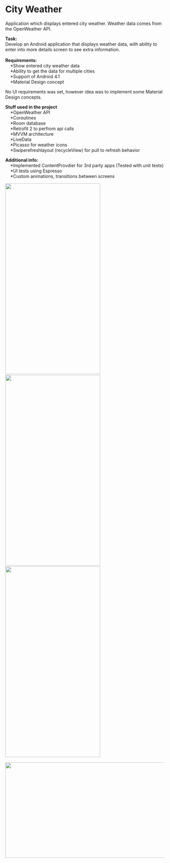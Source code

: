 # City Weather
Application which displays entered city weather. Weather data comes from the OpenWeather API. 

**Task:**<br/>
Develop an Android application that displays weather data, with ability to enter into more details screen to see extra information.<br/>
<br/>
**Requirements:**<br/>
&nbsp;&nbsp;&nbsp;&nbsp;*Show entered city weather data<br/>
&nbsp;&nbsp;&nbsp;&nbsp;*Ability to get the data for multiple cities<br/>
&nbsp;&nbsp;&nbsp;&nbsp;*Support of Android 4.1<br/>
&nbsp;&nbsp;&nbsp;&nbsp;*Material Design concept<br/>

No UI requirements was set, however idea was to implement some Material Design concepts.

**Stuff used in the project**<br/>
&nbsp;&nbsp;&nbsp;&nbsp;*OpenWeather API<br/>
&nbsp;&nbsp;&nbsp;&nbsp;*Coroutines<br/>
&nbsp;&nbsp;&nbsp;&nbsp;*Room database<br/>
&nbsp;&nbsp;&nbsp;&nbsp;*Retrofit 2 to perfrom api calls<br/>
&nbsp;&nbsp;&nbsp;&nbsp;*MVVM architecture<br/>
&nbsp;&nbsp;&nbsp;&nbsp;*LiveData<br/>
&nbsp;&nbsp;&nbsp;&nbsp;*Picasso for weather icons<br/>
&nbsp;&nbsp;&nbsp;&nbsp;*Swiperefreshlayout (recycleView) for pull to refresh behavior<br/>

**Additional info:**<br/>
&nbsp;&nbsp;&nbsp;&nbsp;*Implemented ContentProvdier for 3rd party apps (Tested with unit tests)<br/>
&nbsp;&nbsp;&nbsp;&nbsp;*UI tests using Espresso<br/>
&nbsp;&nbsp;&nbsp;&nbsp;*Custom animations, transitions between screens<br/>


<img src="https://i.imgur.com/ek0Ru40.jpg" width="300" height="600">&nbsp;&nbsp;&nbsp;&nbsp;<img src="https://i.imgur.com/hH6LCRa.jpg" width="300" height="600">&nbsp;&nbsp;&nbsp;&nbsp;<img src="https://i.imgur.com/nbrCLFr.jpg" width="300" height="600"><br/>
<br/>
<img src="https://i.imgur.com/ktQUexG.png" width="750" height="300">
